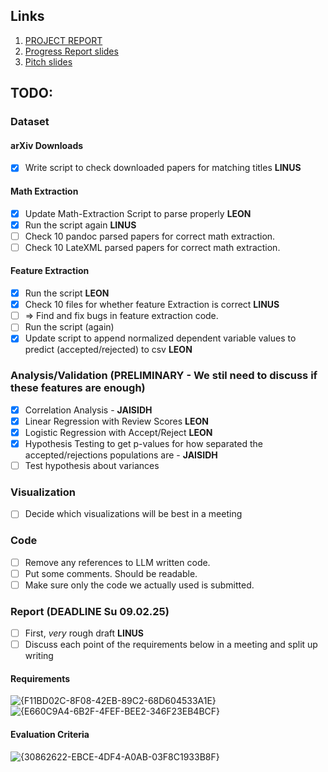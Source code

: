 ## Links
1. [PROJECT REPORT](https://www.overleaf.com/6464795131rjwgpynsrtrx#a08c47)
2. [Progress Report slides](https://docs.google.com/presentation/d/1_PjO-GfJQZqyeoo8zNLkMZTwyhgaAacsFf13Zkqffbw)
3. [Pitch slides](https://docs.google.com/presentation/d/1bfmJSNTjsVf3nUE4XK-0xGi1dQ5PNYb1yLFsbIL4m-Y)

## TODO:
### Dataset
#### arXiv Downloads
- [x] Write script to check downloaded papers for matching titles **LINUS**
#### Math Extraction
- [x] Update Math-Extraction Script to parse properly **LEON**
- [x] Run the script again **LINUS**
- [ ] Check 10 pandoc parsed papers for correct math extraction.
- [ ] Check 10 LateXML parsed papers for correct math extraction.

#### Feature Extraction
- [x] Run the script **LEON**
- [x] Check 10 files for whether feature Extraction is correct **LINUS**
- [ ] => Find and fix bugs in feature extraction code.
- [ ] Run the script (again)
- [x] Update script to append normalized dependent variable values to predict (accepted/rejected) to csv **LEON**

### Analysis/Validation (PRELIMINARY - We stil need to discuss if these features are enough)
- [x] Correlation Analysis - **JAISIDH**
- [x] Linear Regression with Review Scores **LEON**
- [x] Logistic Regression with Accept/Reject **LEON**
- [x] Hypothesis Testing to get p-values for how separated the accepted/rejections populations are - **JAISIDH**
- [ ] Test hypothesis about variances

### Visualization 
- [ ] Decide which visualizations will be best in a meeting


### Code
- [ ] Remove any references to LLM written code.
- [ ] Put some comments. Should be readable.
- [ ] Make sure only the code we actually used is submitted.

### Report (**DEADLINE Su 09.02.25**)
- [ ] First, _very_ rough draft **LINUS**
- [ ] Discuss each point of the requirements below in a meeting and split up writing
#### Requirements
![{F11BD02C-8F08-42EB-89C2-68D604533A1E}](https://github.com/user-attachments/assets/640ab4c4-2b49-46ed-8ff3-95cdf685ba9d)
![{E660C9A4-6B2F-4FEF-BEE2-346F23EB4BCF}](https://github.com/user-attachments/assets/38bb40a7-ed35-478a-af74-b26208f3630f)

#### Evaluation Criteria
![{30862622-EBCE-4DF4-A0AB-03F8C1933B8F}](https://github.com/user-attachments/assets/5dbab0f0-5e1d-40d7-b1a4-9facf17c3fb3)

